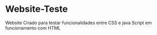 # Website-Teste
Website Criado para testar funcionalidades entre CSS e java Script em funcionamento com HTML
